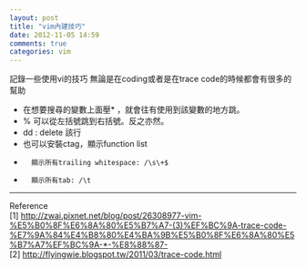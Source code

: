 ```yaml
---
layout: post
title: "vim內建技巧"
date: 2012-11-05 14:59
comments: true
categories: vim
---
```


記錄一些使用vi的技巧
無論是在coding或者是在trace code的時候都會有很多的幫助

*	在想要搜尋的變數上面壓\* ，就會往有使用到該變數的地方跳。
* 	% 可以從左括號跳到右括號。反之亦然。
*	dd : delete 該行
*	也可以安裝ctag，顯示function list 
*       顯示所有trailing whitespace: /\s\+$ 
*       顯示所有tab: /\t 
-------

Reference  
[1] <http://zwai.pixnet.net/blog/post/26308977-vim-%E5%B0%8F%E6%8A%80%E5%B7%A7-(3)%EF%BC%9A-trace-code-%E7%9A%84%E4%B8%80%E4%BA%9B%E5%B0%8F%E6%8A%80%E5%B7%A7%EF%BC%9A-*-%E8%88%87->  
[2] <http://flyingwie.blogspot.tw/2011/03/trace-code.html>

